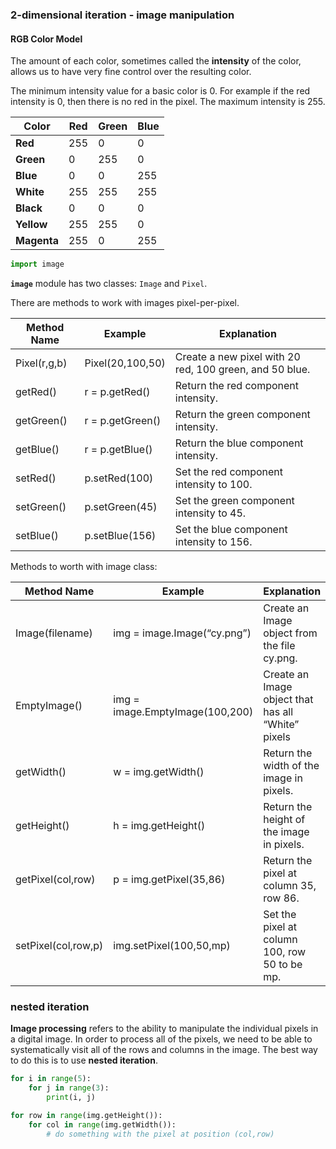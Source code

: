### 2-dimensional iteration - image manipulation

#### RGB Color Model

The amount of each color, sometimes called the **intensity** of the color, allows us to have very fine control over the resulting color.

The minimum intensity value for a basic color is 0. For example if the red intensity is 0, then there is no red in the pixel. The maximum intensity is 255. 

| Color       | Red  | Green | Blue |
| ----------- | ---- | ----- | ---- |
| **Red**     | 255  | 0     | 0    |
| **Green**   | 0    | 255   | 0    |
| **Blue**    | 0    | 0     | 255  |
| **White**   | 255  | 255   | 255  |
| **Black**   | 0    | 0     | 0    |
| **Yellow**  | 255  | 255   | 0    |
| **Magenta** | 255  | 0     | 255  |

```python
import image
```

**`image`** module has two classes: `Image` and `Pixel`. 

There are methods to work with images pixel-per-pixel.

| Method Name  | Example          | Explanation                              |
| ------------ | ---------------- | ---------------------------------------- |
| Pixel(r,g,b) | Pixel(20,100,50) | Create a new pixel with 20 red, 100 green, and 50 blue. |
| getRed()     | r = p.getRed()   | Return the red component intensity.      |
| getGreen()   | r = p.getGreen() | Return the green component intensity.    |
| getBlue()    | r = p.getBlue()  | Return the blue component intensity.     |
| setRed()     | p.setRed(100)    | Set the red component intensity to 100.  |
| setGreen()   | p.setGreen(45)   | Set the green component intensity to 45. |
| setBlue()    | p.setBlue(156)   | Set the blue component intensity to 156. |

Methods to worth with image class:

| Method Name         | Example                         | Explanation                              |
| ------------------- | ------------------------------- | ---------------------------------------- |
| Image(filename)     | img = image.Image(“cy.png”)     | Create an Image object from the file cy.png. |
| EmptyImage()        | img = image.EmptyImage(100,200) | Create an Image object that has all “White” pixels |
| getWidth()          | w = img.getWidth()              | Return the width of the image in pixels. |
| getHeight()         | h = img.getHeight()             | Return the height of the image in pixels. |
| getPixel(col,row)   | p = img.getPixel(35,86)         | Return the pixel at column 35, row 86.   |
| setPixel(col,row,p) | img.setPixel(100,50,mp)         | Set the pixel at column 100, row 50 to be mp. |

### nested iteration

**Image processing** refers to the ability to manipulate the individual pixels in a digital image. In order to process all of the pixels, we need to be able to systematically visit all of the rows and columns in the image. The best way to do this is to use **nested iteration**.

```python
for i in range(5):
    for j in range(3):
        print(i, j)
```

```python
for row in range(img.getHeight()):
    for col in range(img.getWidth()):
        # do something with the pixel at position (col,row)
```

